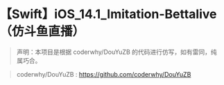 # 【Swift】iOS_14.1_Imitation-Bettalive（仿斗鱼直播）

>声明：本项目是根据 coderwhy/DouYuZB 的代码进行仿写，如有雷同，纯属巧合。

> coderwhy/DouYuZB : https://github.com/coderwhy/DouYuZB
